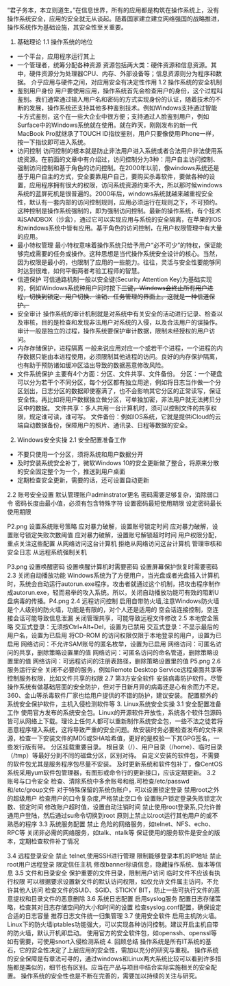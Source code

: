 “君子务本，本立则道生。”在信息世界，所有的应用都是构筑在操作系统上，没有操作系统安全，应用的安全就无从谈起。随着国家建立建立网络强国的战略推进，操作系统作为基础设施，其安全性至关重要。
1. 基础理论
1.1 操作系统的地位
* 一个平台，应用程序运行其上
* 一个管理者，统筹分配各种资源
资源包括两大类：硬件资源和信息资源。其中，硬件资源分为处理器CPU、内存、外部设备等；信息资源则分为程序和数据。
介乎应用与硬件之间，对应用安全有决定性作用
1.2 操作系统的安全机制
* 鉴别用户身份
用户要使用应用，操作系统首先会检查用户的身份，这个过程叫鉴别。我们通常通过输入用户名和密码的方式实现身份的认证，随着技术的不断的发展，操作系统还支持其他多种鉴别技术。例如Windows支持通过智能卡方式鉴别，这个在一些大企业中很方便；支持通过人脸鉴别用户，例如Surface中的Windows系统就在使用。就在昨天，刚刚发布的新一代MacBook Pro就继承了TOUCH ID指纹鉴别，用户只要像使用iPhone一样，按一下指纹即可进入系统。
* 访问控制
访问控制的根本就是防止非法用户进入系统或者合法用户非法使用系统资源。在前面的文章中有介绍过，访问控制分为3种：用户自主访问控制、强制访问控制和基于角色的访问控制。在2000年以前，像windows系统还是基于用户自主的方式，安全要靠用户自己，要购买杀毒软件，要做各种的设置，应用程序拥有很大的权限，访问系统资源约束不大，所以那时候windows系统的蓝屏死机是很普遍的。2000年后，windows系统就越来越重视安全性，默认有一套内部的访问控制规则，应用必须运行在规则之下，不可预约。这种控制是操作系统强制的，即为强制访问控制。最新的操作系统，有个技术叫SANDBOX（沙盒），通过它可以实现应用与系统的安全隔离，在苹果的IOS和windows系统中皆有应用。基于角色的访问控制，在用户权限管理中有大量的应用。
* 最小特权管理
最小特权意味着操作系统只给予用户“必不可少”的特权，保证能够完成需要的任务或操作。这种思想是当代操作系统安全设计的核心。当然，因为权限是最小的，也限制了应用的一些能力。往往，灵活与安全性要能够同时达到很难，如何平衡两者考验工程师的智慧。
* 信道保护
可信通路机制一般以安全键(Security Attention Key)为基础实现的，例如Windows系统种用户同时按下<CTRL><ALT><DEL>三键，Windows会终止所有用户进程，切换到锁定、用户切换、注销、任务管理的界面上。这就是一种信道保护。
* 安全审计
 操作系统的审计机制就是对系统中有关安全的活动进行记录、检查以及审核，目的是检查和发现非法用户对系统的入侵，以及合法用户的误操作。审计一般是独立的过程，操作系统要保护审计数据，限制未经授权的用户访问。
* 内存存储保护，进程隔离
 一般来说应用对应一个或若干个进程，一个进程的内存数据只能由本进程使用，必须限制其他进程的访问。良好的内存保护隔离，也有助于预防诸如缓冲区溢出导致的数据恶意修改风险。
* 文件系统保护
主要有4个方面：分区、文件共享、文件备份。
分区：一个硬盘可以分为若干个不同分区，每个分区都有独立用途，例如将日志当作做一个分区划出，日志分区的数据即使塞满了，也不会影响其它分区的正常读写，保证安全性。再比如将用户数据独立做分区，可单独加密，非法用户就无法拷贝分区中的数据。
文件共享：多人共用一台计算机时，须可以控制文件的共享权限，规定谁可读，谁可写。
文件备份：例如IOS系统，它就是提供iCloud的云端自动数据备份，保障用户的照片、通讯录、日程等数据的安全。
2. Windows安全实操
2.1 安全配置准备工作
* 不要只使用一个分区，须将系统和用户数据分开
* 及时安装系统安全补丁，微软Windows 10的安全更新做了整合，将原来分散的安全固定整个为一个，推送到用户桌面
* 定期检查安全更新，需要的话，还可设置自动更新

2.2 账号安全设置
默认管理账户adminstrator更名
密码需要足够复杂，消除弱口令
密码长度由最小值，必须有包含特殊字符
设置密码最短使用期限
设定密码最长使用期限

P2.png
设置系统账号策略
应对暴力破解，设置账号锁定时间
应对暴力破解，设置账号锁定失败次数阈值
应对暴力破解，设置账号解锁超时时间
用户权限分配，重点关注这些配置
从网络访问这台计算机
拒绝从网络访问这台计算机
管理审核和安全日志
从远程系统强制关机

P3.png
设置唤醒密码
设置唤醒计算机时需要密码
设置屏幕保护恢复时需要密码
2.3 关闭自动播放功能
Windows系统为了方便用户，当光盘或者光盘插入计算机时，系统会自动运行autorun.exe程序。攻击者就通过这个机制，把攻击程序制作成autorun.exe，轻而易举的攻入系统。所以，关闭自动播放功能可有效的阻断U盘病毒的传播。P4.png
2.4 远程访问控制
启用自带防火墙,注意Windows防火墙是个人级别的防火墙，功能是有限的，对个人还是适用的
空会话连接控制，空连接会话可能导致信息泄漏
关闭管理共享，可能导致远程文件修改
2.5 本地安全策略
交互式登录：无须按Ctrl+Alt+Del，设置为已禁用
交互式登录：不显示最后的用户名，设置为已启用
将CD-ROM 的访问权限仅限于本地登录的用户，设置为已启用
网络访问：不允许SAM账号的匿名枚举，设置为已启用
网络访问：可匿名访问的共享，删除策略设置里的值
网络访问：可匿名访问的命名管道，删除策略设置里的值
网络访问：可远程访问的注册表路径，删除策略设置里的值
P5.png
2.6 服务运行安全
关闭不必要的服务，例如Remote Desktop Service远程桌面共享等
控制服务权限，比如文件共享的权限
2.7 第3方安全软件
安装病毒防护软件。尽管操作系统有做基础层面的安全防护，但对于日新月异的病毒还是心有余而力不足。360、金山等杀毒软件厂家也给用户提供的不错的防护，建议安装。
配置额外的系统安全保护软件，主机入侵检测软件等
3. Linux系统安全实操
3.1 安全配置准备工作
使用官方发布的系统安全包。Linux的开源软件开放性，系统各个软件包源码皆可从网络上下载。理论上任何人都可以重新制作系统安全包，一些不法之徒若将恶意程序埋入系统，这将导致严重的安全问题。故安装时务必要检查发布的文件来源，检查一下安装文件的MD5或SHA哈希值，更好的是校验一下其GPG签名，一些发行版有带。
分区挂载重要目录。 根目录（/）、用户目录（/home）、临时目录（/tmp）等最好分到不同的磁盘分区，区别对待。
自定义安装的软件包，不需要的软件包尤其是服务程序包尽量不安装。
及时更新系统和软件包补丁，像CentOS系统采用yum软件包管理器，有图形或命令行的更新接口，应该定期更新。
3.2 账号与口令安全
检查、清除系统中多余账号和组.可检查/etc/passwd和/etc/group文件
对于特殊保留的系统伪账户，可以设置锁定登录
禁用root之外的超级用户
检查用户的口令复杂度,严格禁止空口令
设置账户锁定登录失败锁定次数、锁定时间
修改账户超时值，设置自动注销时间
禁止使用root登录系,只允许普通用户登陆，然后通过su命令切换到root
原则上禁止以root运行其他用户的或不熟悉的程序
3.3 系统服务配置
禁止 危险的网络服务，如telnet、NFS、echo、RPC等
关闭非必需的网络服务，如talk、ntalk等
保证使用的服务软件是安全的版本，定期检查软件补丁情况

3.4 远程登录安全
禁止 telnet,使用SSH进行管理
限制能够登录本机的IP地址
禁止root用户远程登录
限定信任主机
修改banner标语信息，隐藏操作系统、版本等信息
3.5 文件和目录安全
保护重要的文件目录，限制用户访问
临时文件不应该有执行权限
可以根据要求设置新文件的默认访问权限，如仅允许文件属主访问，不允许其他人访问
检查文件的SUID、SGID、STICKY BIT，防止一些可执行文件的恶意提权和目录文件的恶意删除
3.6 系统日志配置
启用syslog服务
配置日志存储策略，检查其对日志存储空间的大小和时间的设置
检查syslog.conf配置，确保设定合适的日志容量
推荐日志文件统一归集管理
3.7 使用安全软件
启用主机防火墙。Linux下的防火墙iptables功能强大，可以实现各种访问控制。建议开启主机自带的防火墙，默认开机即启动。
使用官方的安全软件包，如openssh、openssl等
如有需要，可使用snort入侵检测系统
4. 回顾总结
操作系统是所有IT系统的基石，它的安全性决定了上层应用的安全性，需加以充分的研究与重视。
操作系统的安全保障是有章法可寻的，通过windows和Linux两大系统比较可以看到许多措施都是类似的，细节也有区别。应当在产品与项目中结合实际实施相关的安全配置。
操作系统的安全性也是不断在完善的，需要加以持续的关注与研究。
